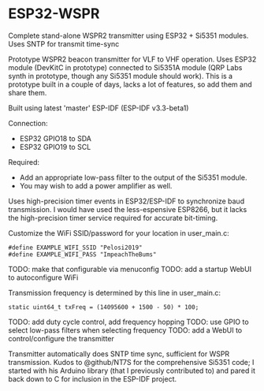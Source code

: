 # ESP32-WSPR
Complete stand-alone WSPR2 transmitter using ESP32 + Si5351 modules. Uses SNTP for transmit time-sync

Prototype WSPR2 beacon transmitter for VLF to VHF operation.
Uses ESP32 module (DevKitC in prototype) connected to Si5351A module (QRP Labs synth in prototype, though any Si5351 module should work).
This is a prototype built in a couple of days, lacks a lot of features, so add them and share them.

Built using latest 'master' ESP-IDF (ESP-IDF v3.3-beta1)

Connection:
  - ESP32 GPIO18 to SDA
  - ESP32 GPIO19 to SCL

Required:
- Add an appropriate low-pass filter to the output of the Si5351 module.
- You may wish to add a power amplifier as well.

Uses high-precision timer events in ESP32/ESP-IDF to synchronize baud transmission. I would have used the less-espensive ESP8266, but it lacks the high-precision timer service required for accurate bit-timing.

Customize the WiFi SSID/password for your location in user_main.c:
```
#define EXAMPLE_WIFI_SSID "Pelosi2019"
#define EXAMPLE_WIFI_PASS "ImpeachTheBums"
```
TODO: make that configurable via menuconfig
TODO: add a startup WebUI to autoconfigure WiFi

Transmission frequency is determined by this line in user_main.c:
```
static uint64_t txFreq = (14095600 + 1500 - 50) * 100;
```

TODO: add duty cycle control, add frequency hopping
TODO: use GPIO to select low-pass filters when selecting frequency
TODO: add a WebUI to control/configure the transmitter

Transmitter automatically does SNTP time sync, sufficient for WSPR transmission.
Kudos to @github/NT7S for the comprehensive Si5351 code; I started with his Arduino library (that I previously contributed to) and pared it back down to C for inclusion in the ESP-IDF project.

